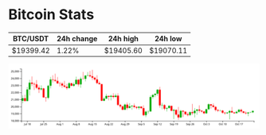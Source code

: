 # Bitcoin Stats

BTC/USDT|24h change|24h high|24h low|
|---|---|---|---|
|$19399.42|1.22%|$19405.60|$19070.11|

<img src="./chart.svg">
